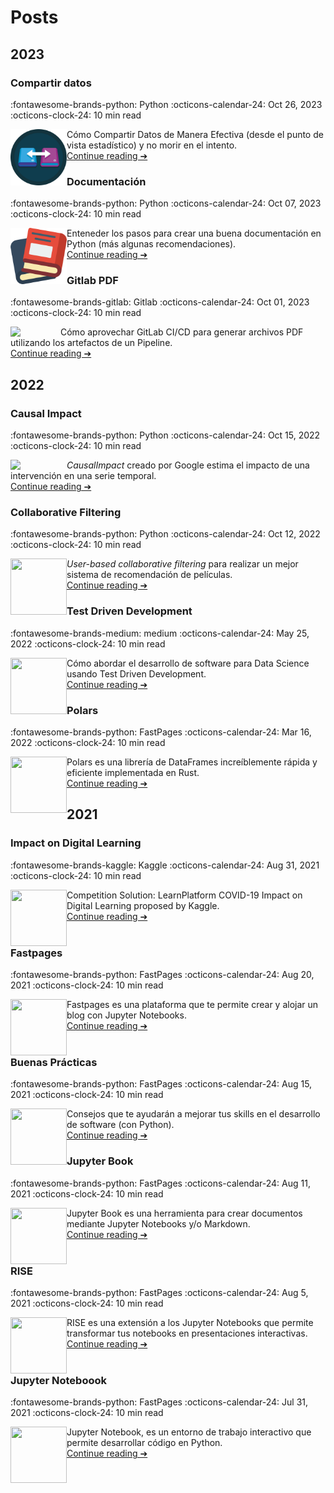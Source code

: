 # Posts

## 2023

### Compartir datos

:fontawesome-brands-python: Python
:octicons-calendar-24: Oct 26, 2023
:octicons-clock-24: 10 min read

[<img src="https://raw.githubusercontent.com/fralfaro/DS-Blog/main/docs/blog/posts/2023/img/share.png"  width="90"  align="left">](./blog/posts/2023/data_sharing.md)
Cómo Compartir Datos de Manera Efectiva (desde el punto de vista estadístico) y no morir en el intento. <br>
[Continue reading ➔](./blog/posts/2023/data_sharing.md)

### Documentación

:fontawesome-brands-python: Python
:octicons-calendar-24: Oct 07, 2023
:octicons-clock-24: 10 min read

[<img src="https://raw.githubusercontent.com/fralfaro/DS-Blog/main/docs/blog/posts/2023/img/books.png"  width="90"  align="left">](./blog/posts/2023/art_docs.md)
Enteneder los pasos para crear una buena documentación en Python (más algunas recomendaciones). <br>
[Continue reading ➔](./blog/posts/2023/art_docs.md)

### Gitlab PDF
:fontawesome-brands-gitlab: Gitlab
:octicons-calendar-24: Oct 01, 2023
:octicons-clock-24: 10 min read

[<img src="https://future-architect.github.io/images/20230306a/gitlab-ci-cd-logo_2x.png"  width="80"  align="left">](./blog/posts/2023/gitlab_pdf.md)
Cómo aprovechar GitLab CI/CD para generar archivos PDF utilizando los artefactos de un Pipeline. <br>
[Continue reading ➔](./blog/posts/2023/gitlab_pdf.md)


## 2022

### Causal Impact
:fontawesome-brands-python: Python
:octicons-calendar-24: Oct 15, 2022
:octicons-clock-24: 10 min read

[<img src="https://cdn3.iconfinder.com/data/icons/tiny-charts-and-graphs/32/flat_line_graph-512.png"  width="90"  align="left">](./blog/posts/2022/2022-10-12-causal_impact.ipynb)
*CausalImpact* creado por Google estima el impacto de una intervención en una serie temporal.<br>
[Continue reading ➔](./blog/posts/2022/2022-10-12-causal_impact.ipynb)

### Collaborative Filtering
:fontawesome-brands-python: Python
:octicons-calendar-24: Oct 12, 2022
:octicons-clock-24: 10 min read

[<img src="https://icons-for-free.com/iconfiles/ico/256/color+cinema+icons+Documentary-1320567852829864650.ico"  width="90" height="90" align="left">](./blog/posts/2022/2022-10-12-implicit.ipynb)
*User-based collaborative filtering* para realizar un mejor sistema de recomendación de películas. <br>
[Continue reading ➔](./blog/posts/2022/2022-10-12-implicit.ipynb)

### Test Driven Development
:fontawesome-brands-medium: medium
:octicons-calendar-24: May 25, 2022
:octicons-clock-24: 10 min read

[<img src="https://www.outsystems.com/forge/DownloadResource.aspx?FileName=&ImageBinaryId=60719"  width="90" height="90" align="left">](https://medium.com/@fralfaro/qu%C3%A9-es-el-test-driven-development-7d45160a5a5a)
Cómo abordar el desarrollo de software para Data Science usando Test Driven Development. <br>
[Continue reading ➔](./blog/posts/2022/2021-07-15-tdd.ipynb)


### Polars
:fontawesome-brands-python: FastPages
:octicons-calendar-24: Mar 16, 2022
:octicons-clock-24: 10 min read

[<img src="https://www.rust-lang.org/logos/rust-logo-512x512.png"  width="90" height="90" align="left">](https://fralfaro.github.io/ds_blog/python/2022/03/16/polars.html)
Polars es una librería de DataFrames increíblemente rápida y eficiente  implementada en Rust.<br>
[Continue reading ➔](./blog/posts/2022/2022-03-16-polars.ipynb)


## 2021

### Impact on Digital Learning
:fontawesome-brands-kaggle: Kaggle
:octicons-calendar-24: Aug 31, 2021
:octicons-clock-24: 10 min read

[<img src="https://icon-library.com/images/icon-learning/icon-learning-16.jpg"  width="90" height="90" align="left">](https://www.kaggle.com/code/faamds/basic-analysis-impact-on-digital-learning)
Competition Solution:  LearnPlatform  COVID-19 Impact on Digital Learning proposed by Kaggle.<br>
[Continue reading ➔](./blog/posts/2021/basic-analysis-impact-on-digital-learning.ipynb)
<br><br>

### Fastpages

:fontawesome-brands-python: FastPages
:octicons-calendar-24: Aug 20, 2021
:octicons-clock-24: 10 min read

[<img src="https://raw.githubusercontent.com/fralfaro/ds_blog/master/images/fastpages.png"  width="90" height="90" align="left">](https://medium.com/@fralfaro/qu%C3%A9-es-el-test-driven-development-7d45160a5a5a)
Fastpages es una plataforma que te permite crear y alojar un blog con Jupyter Notebooks. <br>
[Continue reading ➔](./blog/posts/2021/2021-08-20-fastpages.ipynb)
<br><br>

### Buenas Prácticas

:fontawesome-brands-python: FastPages
:octicons-calendar-24: Aug 15, 2021
:octicons-clock-24: 10 min read

[<img src="https://upload.wikimedia.org/wikipedia/commons/thumb/0/0a/Python.svg/2048px-Python.svg.png"  width="90" height="90" align="left">](https://fralfaro.github.io/ds_blog/python/2022/03/16/polars.html)
Consejos que te ayudarán a mejorar tus skills en el desarrollo de software (con Python).<br>
[Continue reading ➔](./blog/posts/2021/2021-08-31-buenas_practicas.ipynb)


### Jupyter Book

:fontawesome-brands-python: FastPages
:octicons-calendar-24: Aug 11, 2021
:octicons-clock-24: 10 min read

[<img src="https://raw.githubusercontent.com/fralfaro/ds_blog/master/images/jb.png"  width="90" height="90" align="left">](https://fralfaro.github.io/ds_blog/jupyter/2021/08/11/jb.html)
Jupyter Book es una herramienta para crear documentos mediante Jupyter Notebooks y/o Markdown.<br>
[Continue reading ➔](./blog/posts/2021/2021-08-11-jb.ipynb)<br>
<br>

### RISE

:fontawesome-brands-python: FastPages
:octicons-calendar-24:  Aug 5, 2021
:octicons-clock-24:  10 min read

[<img src="https://upload.wikimedia.org/wikipedia/commons/thumb/0/07/X-office-presentation.svg/2048px-X-office-presentation.svg.png"  width="90" height="90" align="left">](https://fralfaro.github.io/ds_blog/jupyter/2021/08/05/rise.html)
RISE es una extensión a los Jupyter Notebooks que permite transformar
 tus notebooks en presentaciones interactivas.<br>
[Continue reading ➔](./blog/posts/2021/2021-08-05-rise.ipynb)<br>
<br>

### Jupyter Noteboook

:fontawesome-brands-python: FastPages
:octicons-calendar-24: Jul 31, 2021
:octicons-clock-24: 10 min read

[<img src="https://upload.wikimedia.org/wikipedia/commons/thumb/3/38/Jupyter_logo.svg/1200px-Jupyter_logo.svg.png"  width="90" height="90" align="left">](https://fralfaro.github.io/ds_blog/jupyter/2021/07/31/jupyter.html)
Jupyter Notebook, es un entorno de trabajo interactivo que permite desarrollar código en Python.<br>
[Continue reading ➔](./blog/posts/2021/2021-07-31-jupyter.ipynb)

